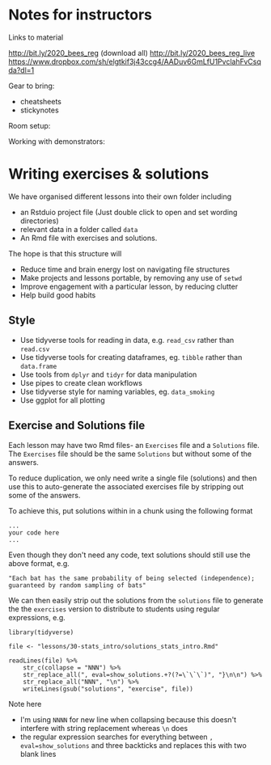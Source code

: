 # Notes for instructors

Links to material

http://bit.ly/2020_bees_reg (download all)
http://bit.ly/2020_bees_reg_live
https://www.dropbox.com/sh/elgtkif3j43ccg4/AADuv6GmLfU1PvclahFvCsqda?dl=1


Gear to bring:

- cheatsheets
- stickynotes

Room setup:



Working with demonstrators:


# Writing exercises & solutions

We have organised different lessons into their own folder including 

- an Rstduio project file (Just double click to open and set wording directories) 
- relevant data in a folder called `data`
- An Rmd file with exercises and solutions.

The hope is that this structure will

- Reduce time and brain energy lost on navigating file structures
- Make projects and lessons portable, by removing any use of `setwd`
- Improve engagement with a particular lesson, by reducing clutter
- Help build good habits


## Style

* Use tidyverse tools for reading in data, e.g. `read_csv` rather than `read.csv`
* Use tidyverse tools for creating dataframes, eg. `tibble` rather than `data.frame`
* Use tools from `dplyr` and `tidyr` for data manipulation
* Use pipes to create clean workflows
* Use tidyverse style for naming variables, eg. `data_smoking` 
* Use ggplot for all plotting

## Exercise and Solutions file

Each lesson may have two Rmd files- an `Exercises` file and a `Solutions` file. The `Exercises` file should be the same `Solutions` but without some of the answers.

To reduce duplication, we only need write a single file (solutions) and then use this to auto-generate the associated exercises file by stripping out some of the answers. 

To achieve this, put solutions within in a chunk using the following format

```{r, eval=show_solutions}
...
your code here
...
```

Even though they don't need any code, text solutions should still use the above format, e.g.

```{r, eval=show_solutions}
"Each bat has the same probability of being selected (independence); guaranteed by random sampling of bats"
```

We can then easily strip out the solutions from the `solutions` file to generate the the `exercises` version to distribute to students using regular expressions, e.g.

```{r}
library(tidyverse)

file <- "lessons/30-stats_intro/solutions_stats_intro.Rmd"

readLines(file) %>% 
	str_c(collapse = "NNN") %>% 
	str_replace_all(", eval=show_solutions.+?(?=\`\`\`)", "}\n\n") %>%  
	str_replace_all("NNN", "\n") %>%  
	writeLines(gsub("solutions", "exercise", file))
```

Note here

- I'm using `NNNN` for new line when collapsing because this doesn't interfere with string replacement whereas `\n` does
- the regular expression searches for everything between  `, eval=show_solutions` and three backticks and replaces this with two blank lines

